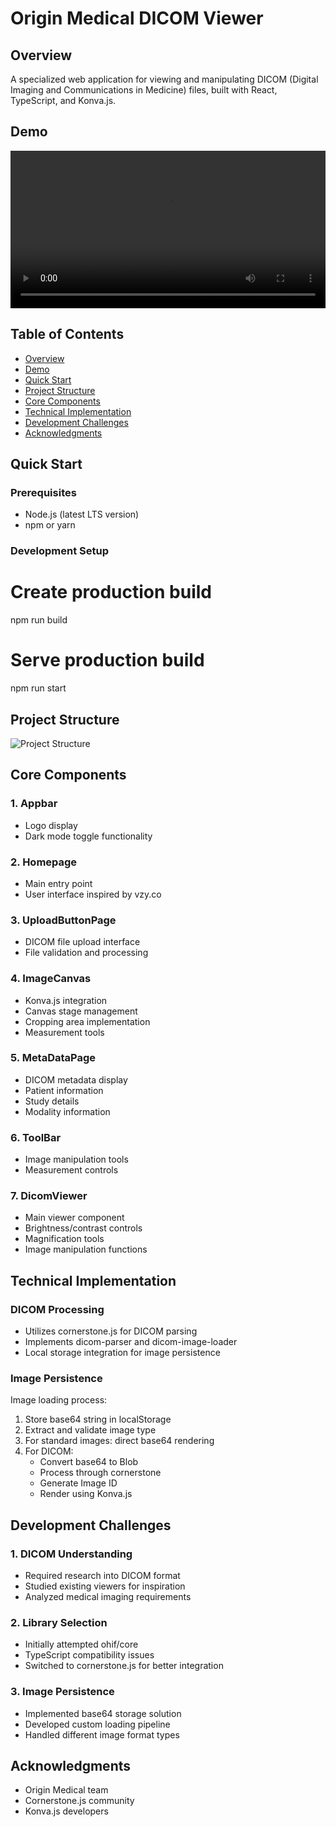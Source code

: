 <a name="top"></a>

# Origin Medical DICOM Viewer

## Overview

A specialized web application for viewing and manipulating DICOM (Digital Imaging and Communications in Medicine) files, built with React, TypeScript, and Konva.js.

## Demo

<video width="100%" controls>
  <source src="https://github.com/user-attachments/assets/ee52063e-4bbd-44d5-89e8-c42e1ebc2e2e" type="video/mp4">
  Your browser does not support the video tag.
</video>

## Table of Contents

- [Overview](#overview)
- [Demo](#demo)
- [Quick Start](#quick-start)
- [Project Structure](#project-structure)
- [Core Components](#core-components)
- [Technical Implementation](#technical-implementation)
- [Development Challenges](#development-challenges)
- [Acknowledgments](#acknowledgments)

## Quick Start

### Prerequisites

- Node.js (latest LTS version)
- npm or yarn

### Development Setup

# Create production build

npm run build

# Serve production build

npm run start

## Project Structure

![Project Structure](/dicom/public/project_structure.png)

## Core Components

### 1. Appbar

- Logo display
- Dark mode toggle functionality

### 2. Homepage

- Main entry point
- User interface inspired by vzy.co

### 3. UploadButtonPage

- DICOM file upload interface
- File validation and processing

### 4. ImageCanvas

- Konva.js integration
- Canvas stage management
- Cropping area implementation
- Measurement tools

### 5. MetaDataPage

- DICOM metadata display
- Patient information
- Study details
- Modality information

### 6. ToolBar

- Image manipulation tools
- Measurement controls

### 7. DicomViewer

- Main viewer component
- Brightness/contrast controls
- Magnification tools
- Image manipulation functions

## Technical Implementation

### DICOM Processing

- Utilizes cornerstone.js for DICOM parsing
- Implements dicom-parser and dicom-image-loader
- Local storage integration for image persistence

### Image Persistence

Image loading process:

1. Store base64 string in localStorage
2. Extract and validate image type
3. For standard images: direct base64 rendering
4. For DICOM:
   - Convert base64 to Blob
   - Process through cornerstone
   - Generate Image ID
   - Render using Konva.js

## Development Challenges

### 1. DICOM Understanding

- Required research into DICOM format
- Studied existing viewers for inspiration
- Analyzed medical imaging requirements

### 2. Library Selection

- Initially attempted ohif/core
- TypeScript compatibility issues
- Switched to cornerstone.js for better integration

### 3. Image Persistence

- Implemented base64 storage solution
- Developed custom loading pipeline
- Handled different image format types

## Acknowledgments

- Origin Medical team
- Cornerstone.js community
- Konva.js developers
